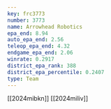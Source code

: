 ```yaml
---
key: frc3773
number: 3773
name: Arrowhead Robotics
epa_end: 8.94
auto_epa_end: 2.56
teleop_epa_end: 4.32
endgame_epa_end: 2.06
winrate: 0.2917
district_epa_rank: 388
district_epa_percentile: 0.2407
type: Team
---
```

[[2024mibkn]]
[[2024miliv]]
